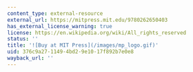 ```yaml
---
content_type: external-resource
external_url: https://mitpress.mit.edu/9780262650403
has_external_license_warning: true
license: https://en.wikipedia.org/wiki/All_rights_reserved
status: ''
title: '![Buy at MIT Press](/images/mp_logo.gif)'
uid: 376c9a27-1149-4bd2-9e10-17f892b7e0e8
wayback_url: ''
---
```

